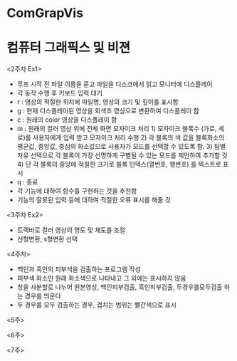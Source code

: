 # ComGrapVis
# 컴퓨터 그래픽스 및 비젼

<2주차 Ex1>
- 루프 시작 전 파일 이름을 묻고 파일을 디스크에서 읽고 모니터에 디스플레이
- 각 동작 수행 후 키보드 입력 대기
- r : 영상의 적절한 위치에 파일명, 영상의 크기 및 깊이를 표시함
- g : 현재 디스플레이된 영상을 회색조 영상으로 변환하여 디스플레이 함
- c : 원래의 color 영상을 디스플레이 함
- m : 원래의 컬러 영상 위에 전체 화면 모자이크 처리
      1) 모자이크 블록수 (가로, 세로)를 사용자에게 입력 받고 모자이크 처리 수행
      2) 각 블록의 색 값을 블록화소의 평균값, 중앙값, 중심의 화소값으로 사용자가 모드를 선택할 수 있도록 함.
      3) 팀별 자유 선택으로 각 블록이 가장 선명하게 구별될 수 있는 모드를 제안하여 추가할 것
      4) 단 각 블록의 중앙에 적절한 크기로 블록 인덱스(열번호, 행번호) 를 텍스트로 표시
- q : 종료
- 각 기능에 대하여 함수를 구현하는 것을 추천함
- 기능의 잘못된 입력 등에 대하여 적절한 오류 표시를 해줄 것



<3주차 Ex2>
- 트랙바로 컬러 영상의 명도 및 채도를 조절
- 선형변환, s형변환 선택



<4주차>
- 백인과 흑인의 피부색을 검출하는 프로그램 작성
- 피부색 화소만 원래 화소색으로 나타내고 그 외에는 표시하지 않음
- 창을 사분할로 나누어 원본영상, 백인피부검출, 흑인피부검출, 두경우를모두검출 하는 경우를 띄운다
- 두 경우를 모두 검출하는 경우, 겹치는 범위는 빨간색으로 표시



<5주>



<6주>



<7주>

